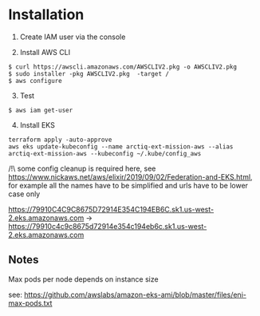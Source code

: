 # Installation
1. Create IAM user via the console


2. Install AWS CLI
```
$ curl https://awscli.amazonaws.com/AWSCLIV2.pkg -o AWSCLIV2.pkg
$ sudo installer -pkg AWSCLIV2.pkg  -target /
$ aws configure
```

3. Test
```
$ aws iam get-user
```

4. Install EKS
```
terraform apply -auto-approve
aws eks update-kubeconfig --name arctiq-ext-mission-aws --alias arctiq-ext-mission-aws --kubeconfig ~/.kube/config_aws
```

/!\ some config cleanup is required here, see https://www.nickaws.net/aws/elixir/2019/09/02/Federation-and-EKS.html, for example all the names have to be simplified and urls have to be lower case only


https://79910C4C9C8675D72914E354C194EB6C.sk1.us-west-2.eks.amazonaws.com  -> https://79910c4c9c8675d72914e354c194eb6c.sk1.us-west-2.eks.amazonaws.com

## Notes
Max pods per node depends on instance size

see:
https://github.com/awslabs/amazon-eks-ami/blob/master/files/eni-max-pods.txt